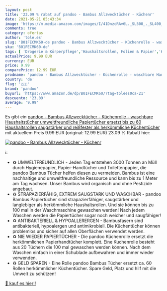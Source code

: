 ```yaml
---
layout: post
title: '23.09 % rabat auf pandoo - Bambus Allzwecktücher - Küchenr'
date: 2021-05-21 05:43:34
image: 'https://m.media-amazon.com/images/I/41DnzcRAv6L._SL500_._SL400_.jpg'
comments: true
category: ofertas
author: 'tole.es'
slug: 'B01FECMK60-de pandoo - Bambus Allzwecktücher - Küchenrolle - waschbare...'
sku: 'B01FECMK60-de'
tags: [ 'Drogerie & Körperpflege','Haushaltsrollen, Folien & Papier','Haushaltswaren','Papier, Folien & Plastik','pandoo', ]
actualPrice: 9.99 EUR
currency: EUR
price: 9.99
comparePrice: 12.99 EUR
prodname: 'pandoo - Bambus Allzwecktücher - Küchenrolle - waschbare Haushaltstücher  umweltfreundliche Papiertücher  ersetzt bis zu 60 Haushaltsrollen  saugstärker und reißfester als herkömmliche Küchentücher'
country: 'de'
flag: '🇩🇪'
brand: 'pandoo'
buyurl: 'https://www.amazon.de/dp/B01FECMK60/?tag=tolees0ca-21'
descuento: '23.09'
average: '9.99'
---
```


Es gibt ein [pandoo - Bambus Allzwecktücher - Küchenrolle - waschbare Haushaltstücher  umweltfreundliche Papiertücher  ersetzt bis zu 60 Haushaltsrollen  saugstärker und reißfester als herkömmliche Küchentücher](https://www.amazon.de/dp/B01FECMK60/?tag=tolees0ca-21) mit aktuellem Preis 9.99 EUR (original: 12.99 EUR) 23.09 % Rabatt hier:

[![pandoo - Bambus Allzwecktücher - Küchenr](https://m.media-amazon.com/images/I/41DnzcRAv6L._SL500_._SL400_.jpg)](https://www.amazon.de/dp/B01FECMK60/?tag=tolees0ca-21)

ℹ️:

- ♻ UMWELTFREUNDLICH - Jeden Tag entstehen 3000 Tonnen an Müll durch Hygienepapier, Papier-Handtücher und Toilettenpapier, die pandoo Bambus Tücher helfen diesen zu vermeiden. Bambus ist eine nachhaltige und umweltfreundliche Ressource und kann bis zu 1 Meter am Tag wachsen. Unser Bambus wird organisch und ohne Pestizide angebaut.
- ♻ STRAPAZIERFÄHIG, EXTREM SAUGSTARK UND WASCHBAR - pandoo Bambus Papiertücher sind strapazierfähiger, saugstärker und langlebiger als herkömmliche Haushaltsrollen. Und sie können bis zu 100 mal in der Waschmaschine gewaschen werden! Nach jedem Waschen werden die Papiertücher sogar noch weicher und saugfähiger!
- ♻ ANTIBAKTERIELL & HYPOALLERERGEN - Bambusfasern sind antibakteriell, hypoalergen und antimikrobiell. Die Küchentücher können problemlos und sicher auf allen Oberflächen verwendet werden.
- ♻ NIE WIEDER PAPIERTÜCHER - Die pandoo Küchenrolle ersetzt die herkömmlichen Papierhandtücher komplett. Eine Kuchenrolle besteht aus 20 Tüchern die 100 mal gewaschen werden können. Nach dem Waschen einfach in einer Schublade aufbewahren und immer wieder verwenden.
- ♻ GELD SPAREN - Eine Rolle pandoo Bambus Tücher ersetzt ca. 60 Rollen herkömmlicher Küchentücher. Spare Geld, Platz und hilf mit die Umwelt zu schützen!

[🛒 kauf es hier!!](https://www.amazon.de/dp/B01FECMK60/?tag=tolees0ca-21)
